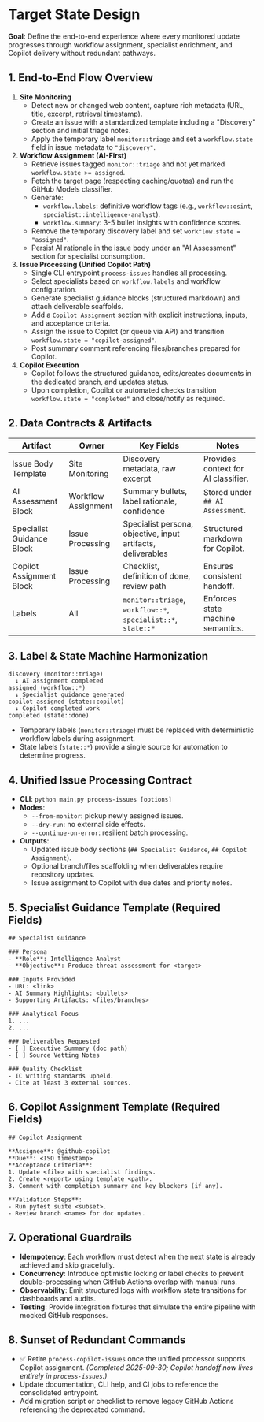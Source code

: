# Target State Design

**Goal**: Define the end-to-end experience where every monitored update progresses through workflow assignment, specialist enrichment, and Copilot delivery without redundant pathways.

## 1. End-to-End Flow Overview
1. **Site Monitoring**
   - Detect new or changed web content, capture rich metadata (URL, title, excerpt, retrieval timestamp).
   - Create an issue with a standardized template including a "Discovery" section and initial triage notes.
   - Apply the temporary label `monitor::triage` and set a `workflow.state` field in issue metadata to `"discovery"`.
2. **Workflow Assignment (AI-First)**
   - Retrieve issues tagged `monitor::triage` and not yet marked `workflow.state >= assigned`.
   - Fetch the target page (respecting caching/quotas) and run the GitHub Models classifier.
   - Generate:
     - `workflow.labels`: definitive workflow tags (e.g., `workflow::osint`, `specialist::intelligence-analyst`).
     - `workflow.summary`: 3-5 bullet insights with confidence scores.
   - Remove the temporary discovery label and set `workflow.state = "assigned"`.
   - Persist AI rationale in the issue body under an "AI Assessment" section for specialist consumption.
3. **Issue Processing (Unified Copilot Path)**
   - Single CLI entrypoint `process-issues` handles all processing.
   - Select specialists based on `workflow.labels` and workflow configuration.
   - Generate specialist guidance blocks (structured markdown) and attach deliverable scaffolds.
   - Add a `Copilot Assignment` section with explicit instructions, inputs, and acceptance criteria.
   - Assign the issue to Copilot (or queue via API) and transition `workflow.state = "copilot-assigned"`.
   - Post summary comment referencing files/branches prepared for Copilot.
4. **Copilot Execution**
   - Copilot follows the structured guidance, edits/creates documents in the dedicated branch, and updates status.
   - Upon completion, Copilot or automated checks transition `workflow.state = "completed"` and close/notify as required.

## 2. Data Contracts & Artifacts
| Artifact | Owner | Key Fields | Notes |
| --- | --- | --- | --- |
| Issue Body Template | Site Monitoring | Discovery metadata, raw excerpt | Provides context for AI classifier.
| AI Assessment Block | Workflow Assignment | Summary bullets, label rationale, confidence | Stored under `## AI Assessment`.
| Specialist Guidance Block | Issue Processing | Specialist persona, objective, input artifacts, deliverables | Structured markdown for Copilot.
| Copilot Assignment Block | Issue Processing | Checklist, definition of done, review path | Ensures consistent handoff.
| Labels | All | `monitor::triage`, `workflow::*`, `specialist::*`, `state::*` | Enforces state machine semantics.

## 3. Label & State Machine Harmonization
```
discovery (monitor::triage)
  ↓ AI assignment completed
assigned (workflow::*)
  ↓ Specialist guidance generated
copilot-assigned (state::copilot)
  ↓ Copilot completed work
completed (state::done)
```
- Temporary labels (`monitor::triage`) must be replaced with deterministic workflow labels during assignment.
- State labels (`state::*`) provide a single source for automation to determine progress.

## 4. Unified Issue Processing Contract
- **CLI**: `python main.py process-issues [options]`
- **Modes**:
  - `--from-monitor`: pickup newly assigned issues.
  - `--dry-run`: no external side effects.
  - `--continue-on-error`: resilient batch processing.
- **Outputs**:
  - Updated issue body sections (`## Specialist Guidance`, `## Copilot Assignment`).
  - Optional branch/files scaffolding when deliverables require repository updates.
  - Issue assignment to Copilot with due dates and priority notes.

## 5. Specialist Guidance Template (Required Fields)
```
## Specialist Guidance

### Persona
- **Role**: Intelligence Analyst
- **Objective**: Produce threat assessment for <target>

### Inputs Provided
- URL: <link>
- AI Summary Highlights: <bullets>
- Supporting Artifacts: <files/branches>

### Analytical Focus
1. ...
2. ...

### Deliverables Requested
- [ ] Executive Summary (doc path)
- [ ] Source Vetting Notes

### Quality Checklist
- IC writing standards upheld.
- Cite at least 3 external sources.
```

## 6. Copilot Assignment Template (Required Fields)
```
## Copilot Assignment

**Assignee**: @github-copilot
**Due**: <ISO timestamp>
**Acceptance Criteria**:
1. Update <file> with specialist findings.
2. Create <report> using template <path>.
3. Comment with completion summary and key blockers (if any).

**Validation Steps**:
- Run pytest suite <subset>.
- Review branch <name> for doc updates.
```

## 7. Operational Guardrails
- **Idempotency**: Each workflow must detect when the next state is already achieved and skip gracefully.
- **Concurrency**: Introduce optimistic locking or label checks to prevent double-processing when GitHub Actions overlap with manual runs.
- **Observability**: Emit structured logs with workflow state transitions for dashboards and audits.
- **Testing**: Provide integration fixtures that simulate the entire pipeline with mocked GitHub responses.

## 8. Sunset of Redundant Commands
- ✅ Retire `process-copilot-issues` once the unified processor supports Copilot assignment. *(Completed 2025-09-30; Copilot handoff now lives entirely in `process-issues`.)*
- Update documentation, CLI help, and CI jobs to reference the consolidated entrypoint.
- Add migration script or checklist to remove legacy GitHub Actions referencing the deprecated command.
